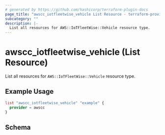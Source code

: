 ```yaml
---
# generated by https://github.com/hashicorp/terraform-plugin-docs
page_title: "awscc_iotfleetwise_vehicle List Resource - terraform-provider-awscc"
subcategory: ""
description: |-
  List all resources for AWS::IoTFleetWise::Vehicle resource type.
---
```


# awscc_iotfleetwise_vehicle (List Resource)

List all resources for `AWS::IoTFleetWise::Vehicle` resource type.

## Example Usage

```terraform
list "awscc_iotfleetwise_vehicle" "example" {
  provider = awscc
}
```

<!-- schema generated by tfplugindocs -->
## Schema
